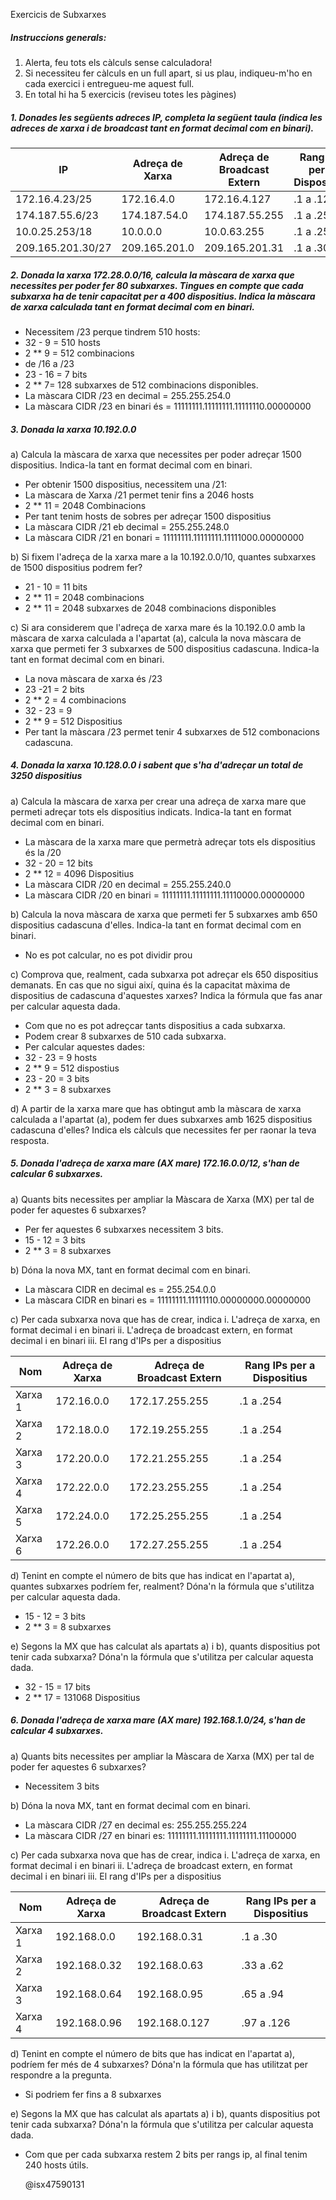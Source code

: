  Exercicis de Subxarxes
 
 ##### Instruccions generals:
 1. Alerta, feu tots els càlculs sense calculadora!
 2. Si necessiteu fer càlculs en un full apart, si us plau, indiqueu-m'ho en cada exercici i entregueu-me aquest full.
 3. En total hi ha 5 exercicis (reviseu totes les pàgines)
 
 ##### 1. Donades les següents adreces IP, completa la següent taula (indica les adreces de xarxa i de broadcast tant en format decimal com en binari).
 
 
 IP 				| Adreça de Xarxa | Adreça de Broadcast Extern | Rang IPs per a Dispositius 
 ---|---|---|---
 172.16.4.23/25 | 172.16.4.0	 |172.16.4.127		|		 .1 a .126
 174.187.55.6/23 |174.187.54.0  |		174.187.55.255 	|	 .1	a .254
 10.0.25.253/18 | 10.0.0.0	|	10.0.63.255		|	 .1 a .254	
 209.165.201.30/27 | 209.165.201.0	| 209.165.201.31	| .1	a .30
 
 
 ##### 2. Donada la xarxa 172.28.0.0/16, calcula la màscara de xarxa que necessites per poder fer 80 subxarxes. Tingues en compte que cada subxarxa ha de tenir capacitat per a 400 dispositius. Indica la màscara de xarxa calculada tant en format decimal com en binari.
 
 - Necessitem /23 perque tindrem 510 hosts:
 - 32 - 9 = 510 hosts
 - 2 ** 9 = 512 combinacions
 - de /16 a /23 
 - 23 - 16 = 7 bits
 - 2 ** 7= 128 subxarxes de 512 combinacions disponibles.
 - La màscara CIDR /23 en decimal = 255.255.254.0
 - La màscara CIDR /23 en binari és = 11111111.11111111.11111110.00000000
 
 
 ##### 3. Donada la xarxa 10.192.0.0
 a) Calcula la màscara de xarxa que necessites per poder adreçar 1500 dispositius. Indica-la tant en format decimal com en binari.
 
 - Per obtenir 1500 dispositius, necessitem una /21:
 - La màscara de Xarxa /21 permet tenir fins a 2046 hosts
 - 2 ** 11 = 2048 Combinacions
 - Per tant tenim hosts de sobres per adreçar 1500 dispositius
 - La màscara CIDR /21 eb decimal = 255.255.248.0
 - La màscara CIDR /21 en bonari = 11111111.11111111.11111000.00000000
 
 
 b) Si fixem l'adreça de la xarxa mare a la 10.192.0.0/10, quantes subxarxes de 1500 dispositius podrem fer?
 
 - 21 - 10 = 11 bits
 - 2 ** 11 = 2048 combinacions
 - 2 ** 11 = 2048 subxarxes de 2048 combinacions disponibles
 
 c) Si ara considerem que l'adreça de xarxa mare és la 10.192.0.0 amb la màscara de xarxa calculada a l'apartat (a), calcula la nova màscara de xarxa que permeti fer 3 subxarxes de 500 dispositius cadascuna. Indica-la tant en format decimal com en binari.
 
 - La nova màscara de xarxa és /23
 - 23 -21 = 2 bits
 - 2 ** 2 = 4 combinacions
 - 32 - 23 = 9
 - 2 ** 9 = 512 Dispositius
 - Per tant la màscara /23 permet tenir 4 subxarxes de 512 combonacions cadascuna.
 
 
 ##### 4. Donada la xarxa 10.128.0.0 i sabent que s'ha d'adreçar un total de 3250 dispositius
 a) Calcula la màscara de xarxa per crear una adreça de xarxa mare que permeti adreçar tots els dispositius indicats. Indica-la tant en format decimal com en binari.
 
 - La  màscara de la xarxa mare que permetrà adreçar tots els dispositius és la /20
 - 32 - 20 = 12 bits
 - 2 ** 12 = 4096 Dispositius
 - La màscara CIDR /20 en decimal = 255.255.240.0
 - La màscara CIDR /20 en binari = 11111111.11111111.11110000.00000000
 
 b) Calcula la nova màscara de xarxa que permeti fer 5 subxarxes amb 650 dispositius cadascuna d'elles. Indica-la tant en format decimal com en binari.
 
 - No es pot calcular, no es pot dividir prou
 
 c) Comprova que, realment, cada subxarxa pot adreçar els 650 dispositius demanats. En cas que no sigui així, quina és la capacitat màxima de dispositius de cadascuna d'aquestes xarxes? Indica la fórmula que fas anar per calcular aquesta dada.
 
 - Com que no es pot adreçcar tants dispositius a cada subxarxa.
 - Podem crear 8 subxarxes de 510 cada subxarxa.
 - Per calcular aquestes dades:
 - 32 - 23 = 9 hosts
 - 2 ** 9 = 512 dispostius
 - 23 - 20 = 3 bits
 - 2 ** 3 = 8 subxarxes
 
 d) A partir de la xarxa mare que has obtingut amb la màscara de xarxa calculada a l'apartat (a), podem fer dues subxarxes amb 1625 dispositius cadascuna d'elles? Indica els càlculs que necessites fer per raonar la teva resposta.
 
 
 
 ##### 5. Donada l'adreça de xarxa mare (AX mare) 172.16.0.0/12, s'han de calcular 6 subxarxes.
 a) Quants bits necessites per ampliar la Màscara de Xarxa (MX) per tal de poder fer aquestes 6 subxarxes?
 
 - Per fer aquestes 6 subxarxes necessitem 3 bits.
 - 15 - 12 = 3 bits
 - 2 ** 3 = 8 subxarxes
 
 b) Dóna la nova MX, tant en format decimal com en binari.
 
 - La màscara CIDR en decimal es = 255.254.0.0
 - La màscara CIDR en binari es = 11111111.11111110.00000000.00000000
 
 c) Per cada subxarxa nova que has de crear, indica
 i. L'adreça de xarxa, en format decimal i en binari
 ii. L'adreça de broadcast extern, en format decimal i en binari
 iii. El rang d'IPs per a dispositius
 
 Nom| Adreça de Xarxa | Adreça de Broadcast Extern | Rang IPs per a Dispositius
 ---|---|---|---
 Xarxa 1 | 172.16.0.0 | 172.17.255.255 | .1 a .254
 Xarxa 2 | 172.18.0.0 | 172.19.255.255 | .1 a .254
 Xarxa 3 | 172.20.0.0 | 172.21.255.255 | .1 a .254
 Xarxa 4 | 172.22.0.0 | 172.23.255.255 | .1 a .254
 Xarxa 5 | 172.24.0.0 | 172.25.255.255 | .1 a .254
 Xarxa 6 | 172.26.0.0 | 172.27.255.255 | .1 a .254
 
 
 d) Tenint en compte el número de bits que has indicat en l'apartat a), quantes subxarxes podríem fer, realment? Dóna'n la fórmula que s'utilitza per calcular aquesta dada.
 
 - 15 - 12 = 3 bits
 - 2 ** 3 = 8 subxarxes
 
 e) Segons la MX que has calculat als apartats a) i b), quants dispositius pot tenir cada subxarxa? Dóna'n la fórmula que s'utilitza per calcular aquesta dada.
 
 - 32 - 15 = 17 bits
 - 2 ** 17 = 131068 Dispositius
 
 ##### 6. Donada l'adreça de xarxa mare (AX mare) 192.168.1.0/24, s'han de calcular 4 subxarxes.
 
 a) Quants bits necessites per ampliar la Màscara de Xarxa (MX) per tal de poder fer aquestes 6 subxarxes?
 
 - Necessitem 3 bits
 
 b) Dóna la nova MX, tant en format decimal com en binari.
 
 - La màscara CIDR /27 en decimal es: 255.255.255.224
 - La màscara CIDR /27 en binari es: 11111111.11111111.11111111.11100000
 
 c) Per cada subxarxa nova que has de crear, indica
 i. L'adreça de xarxa, en format decimal i en binari
 ii. L'adreça de broadcast extern, en format decimal i en binari
 iii. El rang d'IPs per a dispositius
 
 Nom| Adreça de Xarxa | Adreça de Broadcast Extern | Rang IPs per a Dispositius
 ---|---|---|---
 Xarxa 1 | 192.168.0.0 | 192.168.0.31 | .1 a .30 
 Xarxa 2 | 192.168.0.32 | 192.168.0.63 | .33 a .62
 Xarxa 3 | 192.168.0.64 | 192.168.0.95 | .65 a .94
 Xarxa 4 | 192.168.0.96 | 192.168.0.127| .97 a .126 
 
 
 d) Tenint en compte el número de bits que has indicat en l'apartat a), podríem fer més de 4 subxarxes? Dóna'n la fórmula que has utilitzat per respondre a la pregunta.
 
 - Si podriem fer fins a 8 subxarxes
 
 
 e) Segons la MX que has calculat als apartats a) i b), quants dispositius pot tenir cada subxarxa? Dóna'n la fórmula que s'utilitza per calcular aquesta dada.
 
 - Com que per cada subxarxa restem 2 bits per rangs ip, al final tenim 240 hosts útils.

    @isx47590131
